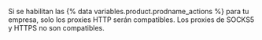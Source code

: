 Si se habilitan las {% data variables.product.prodname_actions %} para tu empresa, solo los proxies HTTP serán compatibles. Los proxies de SOCKS5 y HTTPS no son compatibles.
